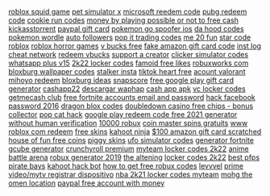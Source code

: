 <a href="https://lookerstudio.google.com/reporting/ab0ac7f5-d0ae-47a2-a63b-3f349463abdc/page/DjD">roblox squid game</a>
<a href="https://lookerstudio.google.com/reporting/07a230d4-399e-4b2c-9b00-4ea48d79f41d?s=nvQ0D7DlNKY">pet simulator x</a>
<a href="https://lookerstudio.google.com/reporting/c6f2f114-3feb-470a-bfff-7235791aa038/page/DjD">microsoft reedem code</a>
<a href="https://lookerstudio.google.com/reporting/02f29061-c3f5-45e7-b185-9a7b88e88358/page/JqoDD">pubg redeem code</a>
<a href="https://lookerstudio.google.com/reporting/7bb45779-0807-4c3d-8339-de0152a8caa3/page/5IgDD">cookie run codes</a>
<a href="https://lookerstudio.google.com/reporting/e24f63d1-0b51-4677-b833-68b0da08bf41/page/PdM5C">money by playing possible or not to free cash</a>
<a href="https://lookerstudio.google.com/reporting/65831947-5bf7-4c00-8b55-873465cc6402/page/DjD">kickasstorrent</a>
<a href="https://lookerstudio.google.com/reporting/2208fc49-4741-4ed0-8dca-ad3237542556/page/DjD">paypal gift card</a>
<a href="https://lookerstudio.google.com/reporting/244426ca-9a52-403c-b48b-f7604652e16b/page/DjD">pokemon go spoofer ios</a>
<a href="https://lookerstudio.google.com/reporting/71f51e6b-37d3-4f41-ba08-fafa19137a14/page/DjD">da hood codes</a>
<a href="https://lookerstudio.google.com/reporting/e928967a-8696-4bfa-b561-c87555c3b9b2/page/BDT9C">pokemon wordle</a>
<a href="https://lookerstudio.google.com/reporting/039083ab-64c7-423d-9622-2f1bbb34c825/page/DjD">auto followers</a>
<a href="https://lookerstudio.google.com/reporting/f67d2736-69d5-400b-88e3-df3713ae7666/page/DjD">pop it trading codes</a>
<a href="https://lookerstudio.google.com/reporting/e995139e-3ceb-4756-a2b2-83166d8a4242/page/DjD">me 20 fun</a>
<a href="https://lookerstudio.google.com/reporting/6bd7f5d9-b785-4ec0-a22d-949ac8faf52a/page/DjD">star code roblox</a>
<a href="https://lookerstudio.google.com/reporting/de4a79b7-f11a-4a16-adbe-4c231794f5aa/page/DjD">roblox horror games</a>
<a href="https://lookerstudio.google.com/s/orI2XUvf3fw">v bucks free</a>
<a href="https://lookerstudio.google.com/reporting/9916fc96-c2fd-40f0-9906-8268f6921536/page/DjD">fake amazon gift card code</a>
<a href="https://lookerstudio.google.com/reporting/4fdc1593-721d-43fd-a0f6-014112f7ce1d/page/DjD">inst log</a>
<a href="https://lookerstudio.google.com/s/vMbnMlWzR68">cheat network</a>
<a href="https://lookerstudio.google.com/u/0/reporting/78064e3c-c65d-48f3-b73d-8ad5bb6abcb5/page/DjD">redeem vbucks</a>
<a href="https://lookerstudio.google.com/reporting/0f1b5777-4685-4aa6-bd01-30bf61bf4cd5/page/DjD">support a creator</a>
<a href="https://lookerstudio.google.com/reporting/2a08692e-8f34-46f0-a15d-07ab256a0a59/page/DjD">clicker simulator codes</a>
<a href="https://lookerstudio.google.com/reporting/8f1f1fd7-61aa-4225-8d7f-ea952dfab480/page/DjD">whatsapp plus v15</a>
<a href="https://lookerstudio.google.com/reporting/615aac86-becb-4a44-bb7e-41cb48685de9/page/jBT9C">2k22 locker codes</a>
<a href="https://lookerstudio.google.com/reporting/26f79348-4082-4010-baae-43a501a314cb/page/DjD">famoid free likes</a>
<a href="https://lookerstudio.google.com/reporting/e0e101b4-27c2-48ba-a3e8-9762896ca722/page/DjD">robuxworks com</a>
<a href="https://lookerstudio.google.com/reporting/8c17dfb8-c94b-4ec9-99fe-0cf713e42d0b/page/DjD">bloxburg wallpaper codes</a>
<a href="https://lookerstudio.google.com/s/kEleEpfaC0k">stalker insta</a>
<a href="https://lookerstudio.google.com/reporting/19eb4e6e-e2f3-4c72-b2b7-78e418d2349e/page/DjD">tiktok heart free</a>
<a href="https://lookerstudio.google.com/reporting/130b2494-4db7-4b41-85f8-9f462444db70?s=r8-n_Sr_f-w">acount valorant</a>
<a href="https://lookerstudio.google.com/s/kEy7T2MjHiU">mihoyo redeem</a>
<a href="https://lookerstudio.google.com/reporting/96bc62a3-d0fa-4f10-91e0-86dceeb86d10/page/DjD">bloxburg ideas</a>
<a href="https://lookerstudio.google.com/reporting/51dbb07f-5f4d-4321-8a6b-0e25b11fb71a/page/HpR9C">snapscore</a>
<a href="https://lookerstudio.google.com/reporting/92073b4e-f037-42cc-bed1-8dc719de9890/page/DjD">free google play gift card generator</a>
<a href="https://lookerstudio.google.com/reporting/50187c3e-5732-46b4-aa29-71c08f1a68e1/page/DjD">cashapp22</a>
<a href="https://lookerstudio.google.com/reporting/bd052dc5-477f-4598-a992-bd7e4be19920/page/WioDD">descargar waphap</a>
<a href="https://lookerstudio.google.com/reporting/16006600-882d-44b7-b84b-12fe87d9c121?s=tINk_CxN8qk">cash app apk</a>
<a href="https://lookerstudio.google.com/reporting/8721ebd9-4b47-40b4-8210-715b232073d7/page/DjD">vc locker codes</a>
<a href="https://lookerstudio.google.com/reporting/997f3ddb-54cb-439c-ae4a-06823d0be83a/page/DtwAD">getmecash club</a>
<a href="https://lookerstudio.google.com/reporting/ef01ef91-fb35-4567-9105-dfce1d3c543f/page/DjD">free fortnite accounts email and password</a>
<a href="https://lookerstudio.google.com/reporting/f3ee3fe1-601b-4bde-8532-72e1a2f19f70/page/DjD">hack facebook password 2016</a>
<a href="https://lookerstudio.google.com/reporting/51683918-3068-4412-a719-7ab435c3cc80/page/DjD">dragon blox codes</a>
<a href="https://lookerstudio.google.com/s/l_wOZBgv-uI">doubledown casino free chips - bonus collector</a>
<a href="https://lookerstudio.google.com/reporting/103e5db5-918c-4b70-8d65-ba515c5eef7c?s=jqRqrJ9p3xc">pop cat hack</a>
<a href="https://lookerstudio.google.com/reporting/fb60a7e8-d5fc-449e-b14a-d41825ecc83d/page/DjD">google play redeem code free 2021 generator without human verification</a>
<a href="https://lookerstudio.google.com/reporting/6c0bad43-f560-46ea-8de0-ddac73a702b1/page/DjD">10000 robux</a>
<a href="https://lookerstudio.google.com/reporting/6b700016-7235-4c01-a05e-4094d60973f6/page/DjD">coin master spins gratuits</a>
<a href="https://lookerstudio.google.com/reporting/45798b00-52d3-4adb-a4e5-07a45a6c1c72/page/DjD">www roblox com redeem</a>
<a href="https://lookerstudio.google.com/reporting/1eff6937-ff1e-4bfc-ad95-7fc888280921/page/DjD">free skins</a>
<a href="https://lookerstudio.google.com/reporting/95d0e9c9-fdd9-4602-aefa-78cb4f8288a9/page/DjD">kahoot ninja</a>
<a href="https://lookerstudio.google.com/reporting/9d641e3d-d3e4-4d99-9152-8ba6f288131d/page/DjD">$100 amazon gift card scratched</a>
<a href="https://lookerstudio.google.com/reporting/ddda87ef-7db8-476a-929f-e4c3af8a9763/page/DjD">house of fun free coins</a>
<a href="https://lookerstudio.google.com/reporting/1effaf76-f97a-4307-9eeb-e474b1b757f4/page/DjD">piggy skins</a>
<a href="https://lookerstudio.google.com/reporting/2b5dfe04-2eaf-4a5d-8ec9-f612825e0780/page/DjD">ufo simulator codes</a>
<a href="https://lookerstudio.google.com/s/rtJM1ziKhes">generator fortnite</a>
<a href="https://lookerstudio.google.com/reporting/63b03c1f-3d81-4d1f-bda7-d97183e6d641/page/DjD">gcube generator</a>
<a href="https://lookerstudio.google.com/reporting/6e146d06-ed7c-4f81-ae64-d9105840c0af/page/DjD">crunchyroll premium</a>
<a href="https://lookerstudio.google.com/reporting/ea69ebdf-2d01-4566-9f1c-53d2b3ac4baf/page/iupDD">myteam locker codes 2k22</a>
<a href="https://lookerstudio.google.com/reporting/f3e5ced2-d32d-4587-838f-8facaea9d176/page/DjD">anime battle arena</a>
<a href="https://lookerstudio.google.com/reporting/1cd1433b-e209-4c3b-a00f-af56597bde99/page/DjD">robux generator 2019</a>
<a href="https://lookerstudio.google.com/reporting/27cda08c-70aa-4f4b-bf0a-12208eaa8bf8/page/DjD">the altening</a>
<a href="https://lookerstudio.google.com/reporting/b2c4293b-df4b-4f07-884c-641d5a24ca53/page/lseDD">locker codes 2k22</a>
<a href="https://lookerstudio.google.com/reporting/63b255fd-19eb-44f9-af28-533e179ce3ed/page/NtS9C">best pfps</a>
<a href="https://lookerstudio.google.com/reporting/a3a62491-8a4d-4a7f-92fd-b6574a35c767/page/DjD">pirate bays</a>
<a href="https://lookerstudio.google.com/reporting/3510a49b-bd0d-4d9c-92f7-61283ac645d5/page/DjD">kahoot hack bot</a>
<a href="https://lookerstudio.google.com/reporting/6b4d2bcb-3db9-4dcb-9f0d-018bc1c81932/page/DjD">how to get free robux codes</a>
<a href="https://lookerstudio.google.com/u/0/reporting/4b64f610-3181-4fba-8ad4-4b04219619ef/page/DjD">levvvel</a>
<a href="https://lookerstudio.google.com/reporting/4e6685ed-6721-4a3f-bbe3-88e81cdc5071/page/DjD">prime video/mytv registrar dispositivo</a>
<a href="https://lookerstudio.google.com/reporting/8f825a33-0582-4622-ab46-a5b21ec55850/page/DjD">nba 2k21 locker codes myteam</a>
<a href="https://lookerstudio.google.com/reporting/1b01c140-b72a-4528-81fa-1d8e7a59a85e?s=tDvIDjEO-b8">mohg the omen location</a>
<a href="https://lookerstudio.google.com/u/0/reporting/bde33cfe-4ff4-48c6-b8b5-9155262a9d6c/page/DjD">paypal free account with money</a>
